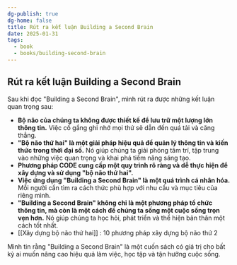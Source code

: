 ```yaml
---
dg-publish: true
dg-home: false
title: Rút ra kết luận Building a Second Brain
date: 2025-01-31
tags:
  - book
  - books/building-second-brain
---
```

## Rút ra kết luận Building a Second Brain

Sau khi đọc "Building a Second Brain", mình rút ra được những kết luận quan trọng sau:

* **Bộ não của chúng ta không được thiết kế để lưu trữ một lượng lớn thông tin.** Việc cố gắng ghi nhớ mọi thứ sẽ dẫn đến quá tải và căng thẳng.
* **"Bộ não thứ hai" là một giải pháp hiệu quả để quản lý thông tin và kiến thức trong thời đại số.** Nó giúp chúng ta giải phóng tâm trí, tập trung vào những việc quan trọng và khai phá tiềm năng sáng tạo.
* **Phương pháp CODE cung cấp một quy trình rõ ràng và dễ thực hiện để xây dựng và sử dụng "bộ não thứ hai".**
* **Việc ứng dụng "Building a Second Brain" là một quá trình cá nhân hóa.** Mỗi người cần tìm ra cách thức phù hợp với nhu cầu và mục tiêu của riêng mình.
* **"Building a Second Brain" không chỉ là một phương pháp tổ chức thông tin, mà còn là một cách để chúng ta sống một cuộc sống trọn vẹn hơn.** Nó giúp chúng ta học hỏi, phát triển và thể hiện bản thân một cách tốt nhất.
* [[Xây dựng bộ não thứ hai]]  : 10 phương pháp xây dựng bộ não thứ 2

Mình tin rằng "Building a Second Brain" là một cuốn sách có giá trị cho bất kỳ ai muốn nâng cao hiệu quả làm việc, học tập và tận hưởng cuộc sống.